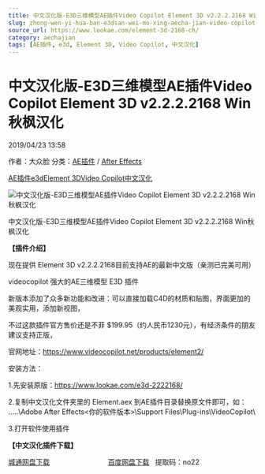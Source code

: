 ```yaml
---
title: 中文汉化版-E3D三维模型AE插件Video Copilot Element 3D v2.2.2.2168 Win秋枫汉化
slug: zhong-wen-yi-hua-ban-e3dsan-wei-mo-xing-aecha-jian-video-copilot-element-3d-v2-2-2-2168-winqiu-feng-yi-hua
source_url: https://www.lookae.com/element-3d-2168-ch/
category: aechajian
tags: [AE插件, e3d, Element 3D, Video Copilot, 中文汉化]
---
```

# 中文汉化版-E3D三维模型AE插件Video Copilot Element 3D v2.2.2.2168 Win秋枫汉化

2019/04/23 13:58

作者：大众脸
分类：[AE插件](https://www.lookae.com/after-effects/aechajian/) / [After Effects](https://www.lookae.com/after-effects/)

[AE插件](https://www.lookae.com/tag/ae%e6%8f%92%e4%bb%b6/)[e3d](https://www.lookae.com/tag/e3d/)[Element 3D](https://www.lookae.com/tag/element-3d/)[Video Copilot](https://www.lookae.com/tag/video-copilot/)[中文汉化](https://www.lookae.com/tag/%e4%b8%ad%e6%96%87%e6%b1%89%e5%8c%96/)

![中文汉化版-E3D三维模型AE插件Video Copilot Element 3D v2.2.2.2168 Win秋枫汉化](https://www.lookae.com/wp-content/uploads/2016/08/E3D222.jpg "中文汉化版-E3D三维模型AE插件Video Copilot Element 3D v2.2.2.2168 Win秋枫汉化-LookAE.com")

中文汉化版-E3D三维模型AE插件Video Copilot Element 3D v2.2.2.2168 Win秋枫汉化

**【插件介绍】**

现在提供 Element 3D v2.2.2.2168目前支持AE的最新中文版（亲测已完美可用）

videocopilot 强大的AE三维模型 E3D 插件

新版本添加了众多新功能和改进：可以直接加载C4D的材质和贴图，界面更加的美观实用，添加新视图，

不过这款插件官方售价还是不菲 $199.95（约人民币1230元），有经济条件的朋友建议支持正版，

官网地址：https://www.videocopilot.net/products/element2/

安装方法：

1.先安装原版：<https://www.lookae.com/e3d-2222168/>

2.复制中文汉化文件夹里的 Element.aex 到AE插件目录替换原文件即可，如：  
…..\Adobe After Effects<你的软件版本>\Support Files\Plug-ins\VideoCopilot\

3.打开软件使用插件

**【中文汉化插件下载】**

[城通网盘下载](https://lookae.ctfile.com/fs/680462-367671713)                              [百度网盘下载](https://pan.baidu.com/s/1jVyNBCluUU-3VMaR7_Zj1Q)   提取码：no22
